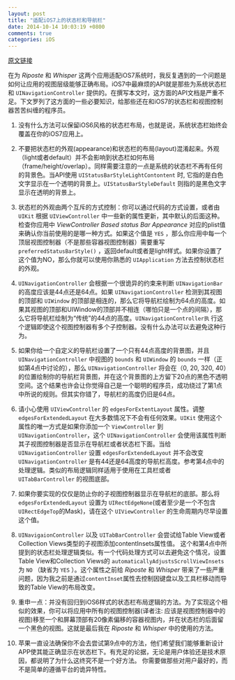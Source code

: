 ```yaml
---
layout: post
title: "适配iOS7上的状态栏和导航栏"
date: 2014-10-14 10:03:19 +0800
comments: true
categories: iOS
---
```


[原文链接](http://blog.jaredsinclair.com/post/61507315630/wrestling-with-status-bars-and-navigation-bars-on-ios-7)

在为 *Riposte* 和 *Whisper* 这两个应用适配iOS7系统时，我反复遇到的一个问题是如何让应用的视图层级能够正确布局。iOS7中最麻烦的API就是那些为系统状态栏和 `UINavigationController` 提供的。在撰写本文时，这方面的API文档是严重不足。下文罗列了这方面的一些必要知识，给那些还在和iOS7的状态栏和视图控制器苦苦纠缠的程序员。
  
1. 没有什么方法可以保留iOS6风格的状态栏布局，也就是说，系统状态栏始终会覆盖在你的iOS7应用上。 

2. 不要把状态栏的外观(appearance)和状态栏的布局(layout)混淆起来。外观（light或者default）并不会影响到状态栏如何布局（frame/height/overlap）。同样需要注意的一点是系统的状态栏不再有任何的背景色。当API使用 `UIStatusBarStyleLightContontent` 时, 它指的是白色文字显示在一个透明的背景上。`UIStatusBarStyleDefault` 则指的是黑色文字显示在透明的背景上。  

3. 状态栏的外观由两个互斥的方式控制：你可以通过代码的方式设置，或者由 `UIKit` 根据 `UIViewController` 中一些新的属性更新，其中默认的后面这种。检查你应用中 *ViewController Based status Bar Appearance* 对应的plist值来确认你当前使用的是哪一种方式。如果这个值是 `YES` ，那么你应用中每一个顶层视图控制器（不是那些容器视图控制器）需要重写 `preferredStatusBarStyle()` ，返回default或者是light样式。如果你设置了这个值为NO，那么你就可以使用你熟悉的 `UIApplication` 方法去控制状态栏的外观。
4. `UINavigationController` 会根据一个很诡异的约束来判断 `UINavigationBar` 的高度应该是44点还是64点。如果 `UINavigationController` 检测到其视图的顶部和 `UIWindow` 的顶部是相连的，那么它将导航栏绘制为64点的高度。如果其视图的顶部和UIWindow的顶部并不相连（哪怕只是一个点的间隔），那么它将导航栏绘制为“传统”的44点的高度。`UINavigationController执` 行这个逻辑即使这个视图控制器有多个子控制器。没有什么办法可以去避免这种行为。
    
5. 如果你给一个自定义的导航栏设置了一个只有44点高度的背景图，并且 `UINavigationController` 中视图的 `bounds` 和 `UIWindow` 的 `bounds` 一样（正如第4点中讨论的），那么 `UINavigationController` 将会在（0, 20, 320, 40）的位置绘制你的导航栏背景图，并在这个背景图的上方留下20点的黑色不透明空间。这个结果也许会让你觉得自己是一个聪明的程序员，成功绕过了第1点中所说的规则。但其实你错了，导航栏的高度仍旧是64点。  

6. 请小心使用 `UIViewController` 的 `edgesForExtentLayout` 属性。调整 `edgesForExtendedLayout` 在大多数情况下不会有任何效果。`UIKit` 使用这个属性的唯一方式是如果你添加一个 `ViewController` 到 `UINavigationController`，这个 `UINavigationController` 会使用该属性判断其子视图控制器是否显示在导航栏或者状态栏下面。当给 `UINavigationController` 设置 `edgesForExtendedLayout` 并不会改变 `UINavigationController` 是有44还是64高度的导航栏高度。参考第4点中的处理逻辑。类似的布局逻辑同样适用于使用在工具栏或者 `UITabBarController` 的视图底部。  

7. 如果你要实现的仅仅是防止你的子视图控制器显示在导航栏的底部。那么将 `edgesForExtendedLayout` 设置为 `UIRectEdgeNone`(或者至少是一个不包含`UIRectEdgeTop`的Mask)，请在这个 `UIViewController` 的生命周期内尽早设置这个值。  

8. `UINavigaionController` 以及 `UITabBarController` 会尝试给Table View或者Collection Views类型的子视图添加contentInsets属性值。 这个和第4点中所提到的状态栏处理逻辑类似。有一个代码处理方式可以去避免这个情况，设置 Table View和Collection Views的 `automaticallyAdjustsScrollViewInsets` 为 `NO` （缺省为 `YES` ）。这个属性之前给 *Riposte* 和 *Whisper* 带来了一些严重问题，因为我之前是通过`contentInset`属性去控制因键盘以及工具栏移动而导致的Table View的布局改变。

9. 重申一点：并没有回归到iOS6样式的状态栏布局逻辑的方法。为了实现这个相似的效果，你可以将应用中所有的视图控制器(译者注: 应该是视图控制器中的视图)移至一个和屏幕顶部有20像素偏移的容器视图内，并在状态栏的后面留一个黑色的视图。这就是最后我在 *Riposte* 和 *Whisper* 中的使用的方法。  

10. 苹果一直设法确保你不会去尝试第9点中的方法，他们希望我们能够重新设计APP使其能正确显示在状态栏下。有充足的论据，无论是用户体验还是技术原因，都说明了为什么这终究不是一个好方法。 你需要做那些对用户最好的，而不是简单的遵循平台的诡异特性。
